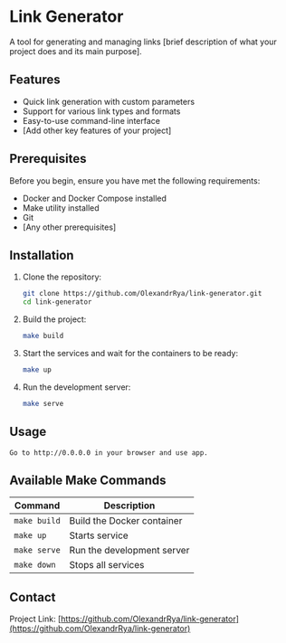 # Link Generator

A tool for generating and managing links [brief description of what your project does and its main purpose].

## Features

- Quick link generation with custom parameters
- Support for various link types and formats
- Easy-to-use command-line interface
- [Add other key features of your project]

## Prerequisites

Before you begin, ensure you have met the following requirements:
- Docker and Docker Compose installed
- Make utility installed
- Git
- [Any other prerequisites]

## Installation

1. Clone the repository:
   ```bash
   git clone https://github.com/OlexandrRya/link-generator.git
   cd link-generator
   ```

2. Build the project:
   ```bash
   make build
   ```

3. Start the services and wait for the containers to be ready:
   ```bash
   make up
   ```

4. Run the development server:
   ```bash
   make serve
   ```

## Usage
   ```
   Go to http://0.0.0.0 in your browser and use app.
   ```

## Available Make Commands

| Command | Description |
|---------|-------------|
| `make build` | Build the Docker container |
| `make up` | Starts service |
| `make serve` | Run the development server |
| `make down` | Stops all services |

## Contact

Project Link: [https://github.com/OlexandrRya/link-generator](https://github.com/OlexandrRya/link-generator)